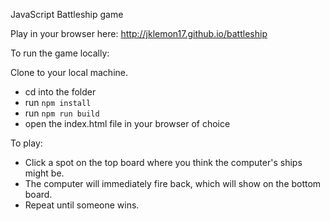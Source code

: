 JavaScript Battleship game

Play in your browser here: http://jklemon17.github.io/battleship

To run the game locally:

Clone to your local machine.

* cd into the folder
* run `npm install`
* run `npm run build`
* open the index.html file in your browser of choice

To play:
  * Click a spot on the top board where you think the computer's ships might be.
  * The computer will immediately fire back, which will show on the bottom board.
  * Repeat until someone wins.
